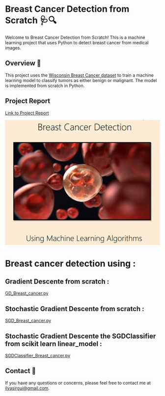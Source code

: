 # Breast Cancer Detection from Scratch 🩺🔍

Welcome to Breast Cancer Detection from Scratch! This is a machine learning project that uses Python to detect breast cancer from medical images.

## Overview 📝

This project uses the [Wisconsin Breast Cancer dataset](https://archive.ics.uci.edu/ml/datasets/Breast+Cancer+Wisconsin+(Diagnostic)) to train a machine learning model to classify tumors as either benign or malignant. The model is implemented from scratch in Python.




## Project Report


[Link to Project Report](https://drive.google.com/file/d/1x0yEiS5kF-obl2P6bD18dk3bSvmMJiMH/view?usp=sharing)


![Screenshot](home.png)

# Breast cancer detection using : 

## Gradient Descente from scratch : 


[GD_Breast_cancer.py](https://github.com/Daeels/Breast_Cancer_Detection_From_Scratch/blob/main/GD_Breast_cancer.py)


## Stochastic Gradient Descente from scratch :


[SGD_Breast_cancer.py](https://github.com/Daeels/Breast_Cancer_Detection_From_Scratch/blob/main/SGD_Breast_cancer.py)


## Stochastic Gradient Descente the SGDClassifier from scikit learn linear_model :


[SGDClassifier_Breast_cancer.py](https://github.com/Daeels/Breast_Cancer_Detection_From_Scratch/blob/main/SGDClassifier_Breast_cancer.py)

## Contact 📧
If you have any questions or concerns, please feel free to contact me at [ilyasirgui@gmail.com](mailto:ilyasirgui@gmail.com).

